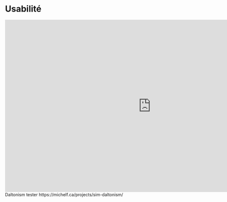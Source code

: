 # Usabilité

<iframe src="https://docs.google.com/presentation/d/e/2PACX-1vSu_1ycqmgyX7K64LesERNqPcz7JLa1TCoawxtzDGbvBaPsgIszw7N3ySxoRZtFZav6SRDYtuGfZrnC/embed?start=false&loop=false&delayms=3000" frameborder="0" width="960" height="569" allowfullscreen="true" mozallowfullscreen="true" webkitallowfullscreen="true"></iframe>
Daltonism tester https://michelf.ca/projects/sim-daltonism/
